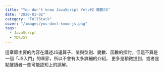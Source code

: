 ```yaml
---
title: "You don't know JavaScript Yet:#2 概觀JS"
date: "2020-01-02"
category: "FullStack"
cover: "/images/you-dont-know-js.png"
tags:
  - JavaScript
  - YDKJSY
---
```


這章節主要的內容在講述JS運算子、值與型別、變數、函數的探討，但這不算是一個「JS入門」的章節，所以不會有太多詳細的介紹，
更多是稍微提到，或者是點醒讀者一些可能認知上的誤解。

